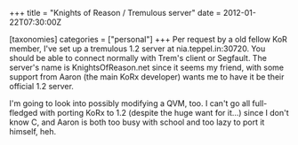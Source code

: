 +++
title = "Knights of Reason / Tremulous server"
date = 2012-01-22T07:30:00Z

[taxonomies]
categories = ["personal"]
+++
Per request by a old fellow KoR member, I've set up a tremulous 1.2 server at
nia.teppel.in:30720. You should be able to connect normally with Trem's client 
or Segfault. The server's name is KnightsOfReason.net since it seems my friend, 
with some support from Aaron (the main KoRx developer) wants me to have it be 
their official 1.2 server.

I'm going to look into possibly modifying a QVM, too. I can't go all 
full-fledged with porting KoRx to 1.2 (despite the huge want for it...) since I 
don't know C, and Aaron is both too busy with school and too lazy to port it 
himself, heh.
